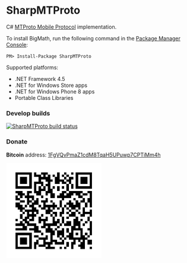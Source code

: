 # SharpMTProto
C# [MTProto Mobile Protocol](http://core.telegram.org/mtproto) implementation.

To install BigMath, run the following command in the [Package Manager Console](http://docs.nuget.org/docs/start-here/using-the-package-manager-console):

    PM> Install-Package SharpMTProto

Supported platforms:

- .NET Framework 4.5 
- .NET for Windows Store apps
- .NET for Windows Phone 8 apps
- Portable Class Libraries

### Develop builds ###
[![SharpMTProto build status](https://www.myget.org/BuildSource/Badge/taggersoft?identifier=6635d03d-c7db-4433-8a75-7bd83484f583)](https://www.myget.org/gallery/taggersoft)

### Donate ###

**Bitcoin** address: [1FgVQvPmaZ1cdM8TqaH5UPuwp7CPTiMm4h](bitcoin:1FgVQvPmaZ1cdM8TqaH5UPuwp7CPTiMm4h?label=SharpMTProto&message=123)

![](donate/SharpMTProto-Donate-BTC-1FgVQvPmaZ1cdM8TqaH5UPuwp7CPTiMm4h.png)
